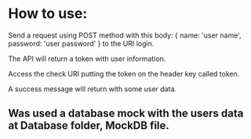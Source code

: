 # How to use:
Send a request using POST method with this body:
{
  name: 'user name',
  password: 'user password'
}
to the URI login.

The API will return a token with user information.

Access the check URI putting the token on the header key called token.

A success message will return with some user data.
## Was used a database mock with the users data at Database folder, MockDB file.

